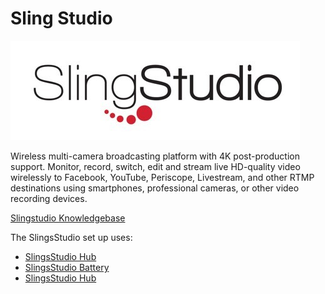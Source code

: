 # Sling Studio

![alt text](https://raw.githubusercontent.com/RedefiningWomeninTech/av-docs/master/img/Sling_Studio_Logo.jpg)


Wireless multi-camera broadcasting platform with 4K post-production support. Monitor, record, switch, edit and stream live HD-quality video wirelessly to Facebook, YouTube, Periscope, Livestream, and other RTMP destinations using smartphones, professional cameras, or other video recording devices.


[Slingstudio Knowledgebase](https://www.myslingstudio.com/help)

The SlingsStudio set up uses:

* [SlingsStudio Hub](../sling-studio-hub.md)
* [SlingsStudio Battery](../sling-studio-battery.md)
* [SlingsStudio Hub](../sling-camera-link.md)

